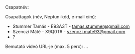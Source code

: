 Csapatnév:

Csapattagok (név, Neptun-kód, e-mail cím):
- Stummer Tamás - E93A3T - tamas.stummer@gmail.com
- Szenczi Máté	- X9Q0T6 - szenczi.mate93@gmail.com
- ?

Bemutató videó URL-je (max. 5 perc): ...
